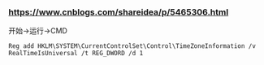 

### https://www.cnblogs.com/shareidea/p/5465306.html

开始->运行->CMD

    Reg add HKLM\SYSTEM\CurrentControlSet\Control\TimeZoneInformation /v RealTimeIsUniversal /t REG_DWORD /d 1

